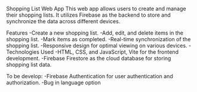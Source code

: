 Shopping List Web App
This web app allows users to create and manage their shopping lists. It utilizes Firebase as the backend to store and synchronize the data across different devices.

Features
-Create a new shopping list.
-Add, edit, and delete items in the shopping list.
-Mark items as completed.
-Real-time synchronization of the shopping list.
-Responsive design for optimal viewing on various devices.
-Technologies Used
-HTML, CSS, and JavaScript, Vite for the frontend development.
-Firebase Firestore as the cloud database for storing shopping list data.


To be develop:
-Firebase Authentication for user authentication and authorization.
-Bug in language option
